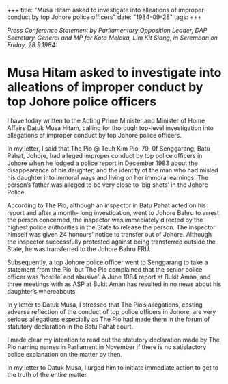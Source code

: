 +++ 
title: "Musa Hitam asked to investigate into alleations of improper conduct by top Johore police officers"
date: "1984-09-28"
tags:
+++

_Press Conference Statement by Parliamentary Opposition Leader, DAP Secretary-General and MP for Kota Melaka, Lim Kit Siang, in Seremban on Friday, 28.9.1984:_

# Musa Hitam asked to investigate into alleations of improper conduct by top Johore police officers	

I have today written to the Acting Prime Minister and Minister of Home Affairs Datuk Musa Hitam, calling for thorough top-level investigation into allegations of improper conduct by top Johore police officers.</u>

In my letter, I said that The Pio @ Teuh Kim Pio, 70, 0f Senggarang, Batu Pahat, Johore, had alleged improper conduct by top police officers in Johore when he lodged a police report in December 1983 about the disappearance of his daughter, and the identity of the man who had misled his daughter into immoral ways and living on her immoral earnings. The person’s father was alleged to be very close to ‘big shots’ in the Johore Police.

According to The Pio, although an inspector in Batu Pahat acted on his report and after a month- long investigation, went to Johore Bahru to arrest the person concerned, the inspector was immediately directed by the highest police authorities in the State to release the person. The inspector himself was given 24 honours’ notice to transfer out of Johore. Although the inspector successfully protested against being transferred outside the State, he was transferred to the Johore Bahru FRU.

Subsequently, a top Johore police officer went to Senggarang to take a statement from the Pio, but The Pio complained that the senior police officer was ‘hostile’ and abusive’. A June 1984 report at Bukit Aman, and three meetings with as ASP at Bukit Aman has resulted in no news about his daughter’s whereabouts.

In y letter to Datuk Musa, I stressed that The Pio’s allegations, casting adverse reflection of the conduct of top police officers in Johore, are very serious allegations especially as The Pio had made them in the forum of statutory declaration in the Batu Pahat court.

I made clear my intention to read out the statutory declaration made by The Pio naming names in Parliament in November if there is no satisfactory police explanation on the matter by then.

In my letter to Datuk Musa, I urged him to initiate immediate action to get to the truth of the entire matter.
 
